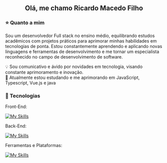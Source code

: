 <h2 align='center'>Olá, me chamo Ricardo Macedo Filho</h2>

<h3>⭐ Quanto a mim</h3>

<p>Sou um desenvolvedor Full stack no ensino médio, equilibrando estudos acadêmicos com projetos práticos para aprimorar minhas habilidades em tecnologias de ponta. Estou constantemente aprendendo e aplicando novas linguagens e ferramentas de desenvolvimento e me tornar um especialista reconhecido no campo de desenvolvimento de software.</p>

<p>💡 Sou comunicativo e ávido por novidades em tecnologia, visando constante aprimoramento e inovação.<br>
🌱 Atualmente estou estudando e me aprimorando em JavaScript, Typescript, Vue.js e java</p>

<h3>🚀 Tecnologias</h3>

Front-End:

[![My Skills](https://skillicons.dev/icons?i=js,ts,vue)](https://skillicons.dev)

Back-End:

[![My Skills](https://skillicons.dev/icons?i=java)](https://skillicons.dev)


Ferramentas e Plataformas:

[![My Skills](https://skillicons.dev/icons?i=invscode,ij,git,github)](https://skillicons.dev)
